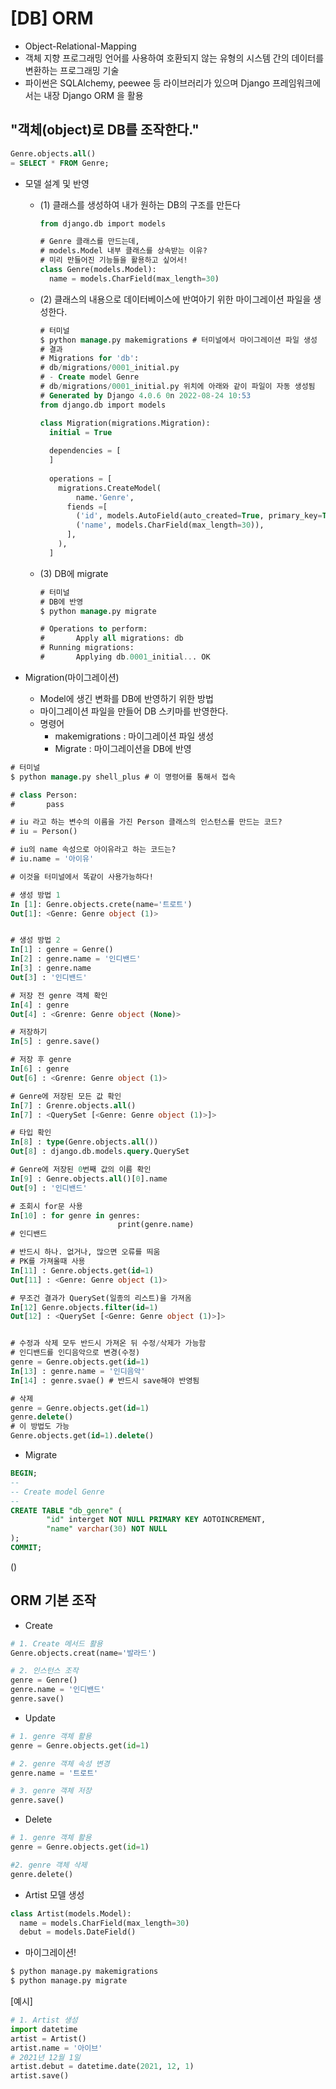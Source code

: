 # [DB] ORM

- Object-Relational-Mapping
- 객체 지향 프로그래밍 언어를 사용하여 호환되지 않는 유형의 시스템 간의 데이터를 변환하는 프로그래밍 기술 
- 파이썬은 SQLAlchemy, peewee 등 라이브러리가 있으며 Django  프레임워크에서는 내장 Django ORM 을 활용 



## "객체(object)로 DB를 조작한다."

```sql
Genre.objects.all()
= SELECT * FROM Genre;
```

- 모델 설계 및 반영

  - (1) 클래스를 생성하여 내가 원하는 DB의 구조를 만든다

    ```sql
    from django.db import models
    
    # Genre 클래스를 만드는데, 
    # models.Model 내부 클래스를 상속받는 이유?
    # 미리 만들어진 기능들을 활용하고 싶어서!
    class Genre(models.Model):
      name = models.CharField(max_length=30)
    ```

  - (2) 클래스의 내용으로 데이터베이스에 반여아기 위한 마이그레이션 파일을 생성한다.

    ```sql
    # 터미널
    $ python manage.py makemigrations # 터미널에서 마이그레이션 파일 생성
    # 결과
    # Migrations for 'db':
    # db/migrations/0001_initial.py
    # - Create model Genre
    # db/migrations/0001_initial.py 위치에 아래와 같이 파일이 자동 생성됨
    # Generated by Django 4.0.6 0n 2022-08-24 10:53
    from django.db import models
    
    class Migration(migrations.Migration):
      initial = True
      
      dependencies = [
      ]
      
      operations = [
        migrations.CreateModel(
        	name.'Genre',
          fiends =[
            ('id', models.AutoField(auto_created=True, primary_key=True, serialize=False, verbose_name ='ID')),
            ('name', models.CharField(max_length=30)),
          ], 
        ),
      ]
    ```

  - (3) DB에 migrate

    ```sql
    # 터미널
    # DB에 반영
    $ python manage.py migrate
    
    # Operations to perform:
    #		Apply all migrations: db
    # Running migrations:
    #		Applying db.0001_initial... OK
    ```

    

- Migration(마이그레이션)
  - Model에 생긴 변화를 DB에 반영하기 위한 방법
  - 마이그레이션 파일을 만들어 DB 스키마를 반영한다.
  - 명령어
    - makemigrations : 마이그레이션 파일 생성
    - Migrate : 마이그레이션을 DB에 반영 

```sql
# 터미널
$ python manage.py shell_plus # 이 명령어를 통해서 접속

# class Person:
#		pass

# iu 라고 하는 변수의 이름을 가진 Person 클래스의 인스턴스를 만드는 코드?
# iu = Person()

# iu의 name 속성으로 아이유라고 하는 코드는?
# iu.name = '아이유'

# 이것을 터미널에서 똑같이 사용가능하다!

# 생성 방법 1
In [1]: Genre.objects.crete(name='트로트')
Out[1]: <Genre: Genre object (1)>


# 생성 방법 2
In[1] : genre = Genre()
In[2] : genre.name = '인디밴드'
In[3] : genre.name
Out[3] : '인디밴드'

# 저장 전 genre 객체 확인
In[4] : genre
Out[4] : <Grenre: Genre object (None)>

# 저장하기
In[5] : genre.save() 

# 저장 후 genre 
In[6] : genre
Out[6] : <Grenre: Genre object (1)>

# Genre에 저장된 모든 값 확인
In[7] : Grenre.objects.all()
In[7] : <QuerySet [<Genre: Genre object (1)>]>

# 타입 확인
In[8] : type(Genre.objects.all())
Out[8] : django.db.models.query.QuerySet

# Genre에 저장된 0번째 값의 이름 확인
In[9] : Genre.objects.all()[0].name
Out[9] : '인디밴드'

# 조회시 for문 사용
In[10] : for genre in genres:
						print(genre.name)
# 인디밴드

# 반드시 하나. 없거나, 많으면 오류를 띄움
# PK를 가져올때 사용
In[11] : Genre.objects.get(id=1)
Out[11] : <Genre: Genre object (1)>

# 무조건 결과가 QuerySet(일종의 리스트)을 가져옴
In[12] Genre.objects.filter(id=1)
Out[12] : <QuerySet [<Genre: Genre object (1)>]>


# 수정과 삭제 모두 반드시 가져온 뒤 수정/삭제가 가능함
# 인디밴드를 인디음악으로 변경(수정)
genre = Genre.objects.get(id=1)
In[13] : genre.name = '인디음악'
In[14] : genre.svae() # 반드시 save해야 반영됨

# 삭제
genre = Genre.objects.get(id=1)
genre.delete()
# 이 방법도 가능
Genre.objects.get(id=1).delete()
```



- Migrate 

```sql
BEGIN;
--
-- Create model Genre
--
CREATE TABLE "db_genre" ( 
		"id" interget NOT NULL PRIMARY KEY AOTOINCREMENT,
		"name" varchar(30) NOT NULL
);
COMMIT;
```

()

## ORM 기본 조작

- Create

```python
# 1. Create 메서드 활용 
Genre.objects.creat(name='발라드')

# 2. 인스턴스 조작
genre = Genre()
genre.name = '인디밴드'
genre.save()
```

- Update

```python
# 1. genre 객체 활용
genre = Genre.objects.get(id=1)

# 2. genre 객체 속성 변경
genre.name = '트로트'

# 3. genre 객체 저장
genre.save()
```

- Delete

```python
# 1. genre 객체 활용
genre = Genre.objects.get(id=1)

#2. genre 객체 삭제
genre.delete()
```



- Artist 모델 생성

```python
class Artist(models.Model):
  name = models.CharField(max_length=30)
  debut = models.DateField()
```

- 마이그레이션!

```python
$ python manage.py makemigrations
$ python manage.py migrate
```



[예시]

```python
# 1. Artist 생성
import datetime
artist = Artist()
artist.name = '아이브'
# 2021년 12월 1일 
artist.debut = datetime.date(2021, 12, 1)
artist.save()
```